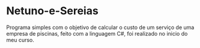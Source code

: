 # Netuno-e-Sereias
Programa simples com o objetivo de calcular o custo de um serviço de uma empresa de piscinas, feito com a linguagem C#, foi realizado no inicio do meu curso.
